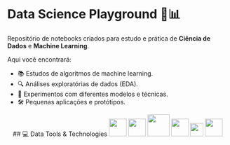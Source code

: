 # Data Science Playground 🧠📊

Repositório de notebooks criados para estudo e prática de **Ciência de Dados** e **Machine Learning**.

Aqui você encontrará:
- 📚 Estudos de algoritmos de machine learning.
- 🔍 Análises exploratórias de dados (EDA).
- 🧪 Experimentos com diferentes modelos e técnicas.
- 🛠 Pequenas aplicações e protótipos.


<div align="center">
## 💻 Data Tools & Technologies

<img src="https://cdn.jsdelivr.net/gh/devicons/devicon@latest/icons/python/python-original.svg" width="40" height="40" />
<img src="https://cdn.jsdelivr.net/gh/devicons/devicon@latest/icons/pandas/pandas-original-wordmark.svg" width="40" height="40"  />
<img src="https://cdn.jsdelivr.net/gh/devicons/devicon@latest/icons/numpy/numpy-plain-wordmark.svg" width="50" height="50" /> 
<img src="https://cdn.jsdelivr.net/gh/devicons/devicon@latest/icons/matplotlib/matplotlib-original.svg" width="40" height="40"/>
<img src="https://cdn.jsdelivr.net/gh/devicons/devicon@latest/icons/plotly/plotly-original.svg" width="30" height="30" />
<img src="https://cdn.jsdelivr.net/gh/devicons/devicon@latest/icons/scikitlearn/scikitlearn-original.svg" width="40" height="40" />

</div>
